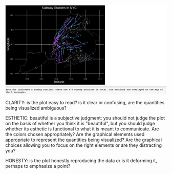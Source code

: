 ![Alt text](Plot_mas1300.png)

CLARITY: is the plot easy to read? is it clear or confusing, are the quantities being visualized ambiguous? 

ESTHETIC: beautiful is a subjective judgment: you should not judge the plot on the basis of whether you think it is "beautiful", but you should judge whether its esthetic is functional to what it is meant to communicate. Are the colors chosen appropriately? Are the graphical elements used appropriate to represent the quantities being visualized? Are the graphical choices allowing you to focus on the right elements or are they distracting you?

HONESTY: is the plot honestly reproducing the data or is it deforming it, perhaps to emphasize a point?
